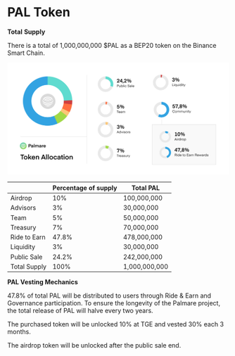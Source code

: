 # PAL Token

**Total** **Supply**

There is a total of 1,000,000,000 $PAL as a BEP20 token on the Binance Smart Chain.&#x20;

![](<../.gitbook/assets/Frame 2 (9).png>)

|               | Percentage of supply | Total PAL     |
| ------------- | -------------------- | ------------- |
| Airdrop       | 10%                  | 100,000,000   |
| Advisors      | 3%                   | 30,000,000    |
| Team          | 5%                   | 50,000,000    |
| Treasury      | 7%                   | 70,000,000    |
| Ride to Earn  | 47.8%                | 478,000,000   |
| Liquidity     | 3%                   | 30,000,000    |
| Public Sale   | 24.2%                | 242,000,000   |
| Total Supply  | 100%                 | 1,000,000,000 |



**PAL Vesting Mechanics**

47.8% of total PAL will be distributed to users through Ride & Earn and Governance participation. To ensure the longevity of the Palmare project, the total release of PAL will halve every two years.

The purchased token will be unlocked 10% at TGE and vested 30% each 3 months.

The airdrop token will be unlocked after the public sale end.
